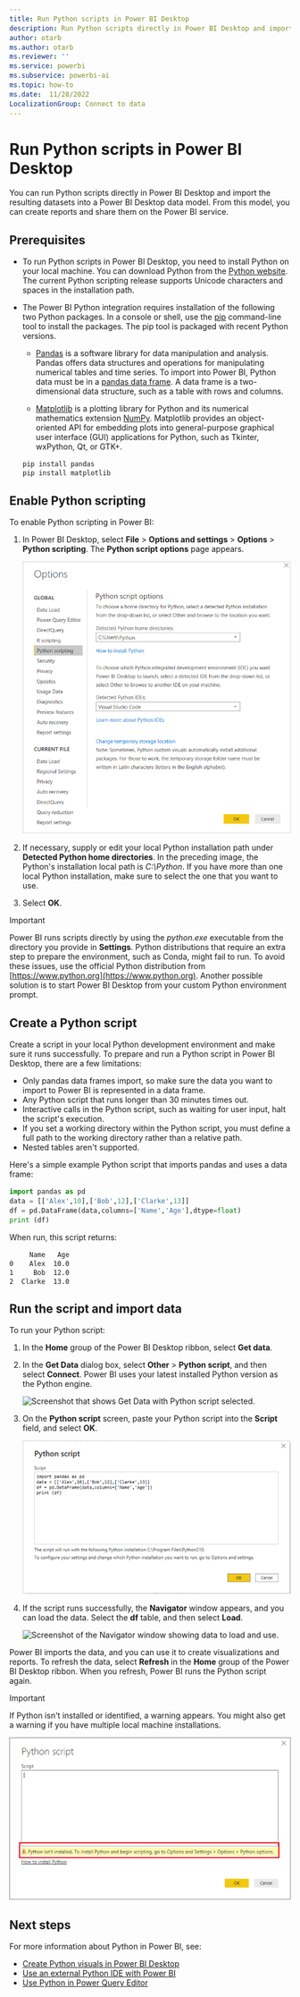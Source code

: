 ```yaml
---
title: Run Python scripts in Power BI Desktop
description: Run Python scripts directly in Power BI Desktop and import the resulting datasets into a Power BI Desktop data model.
author: otarb
ms.author: otarb
ms.reviewer: ''
ms.service: powerbi
ms.subservice: powerbi-ai
ms.topic: how-to
ms.date:  11/28/2022
LocalizationGroup: Connect to data
---
```

# Run Python scripts in Power BI Desktop

You can run Python scripts directly in Power BI Desktop and import the resulting datasets into a Power BI Desktop data model. From this model, you can create reports and share them on the Power BI service.

## Prerequisites

- To run Python scripts in Power BI Desktop, you need to install Python on your local machine. You can download Python from the [Python website](https://www.python.org). The current Python scripting release supports Unicode characters and spaces in the installation path.

- The Power BI Python integration requires installation of the following two Python packages. In a console or shell, use the [pip](https://pip.pypa.io/en/stable) command-line tool to install the packages. The pip tool is packaged with recent Python versions.

  - [Pandas](https://pandas.pydata.org) is a software library for data manipulation and analysis. Pandas offers data structures and operations for manipulating numerical tables and time series. To import into Power BI, Python data must be in a [pandas data frame](https://www.tutorialspoint.com/python_pandas/python_pandas_dataframe.htm). A data frame is a two-dimensional data structure, such as a table with rows and columns.

  - [Matplotlib](https://matplotlib.org) is a plotting library for Python and its numerical mathematics extension [NumPy](https://www.numpy.org). Matplotlib provides an object-oriented API for embedding plots into general-purpose graphical user interface (GUI) applications for Python, such as Tkinter, wxPython, Qt, or GTK+.

  ```console
  pip install pandas
  pip install matplotlib
  ```

## Enable Python scripting

To enable Python scripting in Power BI:

1. In Power BI Desktop, select **File** > **Options and settings** > **Options** > **Python scripting**. The **Python script options** page appears.

   ![Screenshot that shows the Python script options for Power BI Desktop.](media/desktop-python-scripts/python-scripts-7.png)

1. If necessary, supply or edit your local Python installation path under **Detected Python home directories**. In the preceding image, the Python's installation local path is *C:\\Python*. If you have more than one local Python installation, make sure to select the one that you want to use.

1. Select **OK**.

> [!IMPORTANT]
> Power BI runs scripts directly by using the *python.exe* executable from the directory you provide in **Settings**. Python distributions that require an extra step to prepare the environment, such as Conda, might fail to run. To avoid these issues, use the official Python distribution from [https://www.python.org](https://www.python.org). Another possible solution is to start Power BI Desktop from your custom Python environment prompt.

## Create a Python script

Create a script in your local Python development environment and make sure it runs successfully. To prepare and run a Python script in Power BI Desktop, there are a few limitations:

- Only pandas data frames import, so make sure the data you want to import to Power BI is represented in a data frame.
- Any Python script that runs longer than 30 minutes times out.
- Interactive calls in the Python script, such as waiting for user input, halt the script's execution.
- If you set a working directory within the Python script, you must define a full path to the working directory rather than a relative path.
- Nested tables aren't supported.

Here's a simple example Python script that imports pandas and uses a data frame:

```python
import pandas as pd
data = [['Alex',10],['Bob',12],['Clarke',13]]
df = pd.DataFrame(data,columns=['Name','Age'],dtype=float)
print (df)
```

When run, this script returns:

```output
     Name   Age
0    Alex  10.0
1     Bob  12.0
2  Clarke  13.0
```

## Run the script and import data

To run your Python script:

1. In the **Home** group of the Power BI Desktop ribbon, select **Get data**.

1. In the **Get Data** dialog box, select **Other** > **Python script**, and then select **Connect**. Power BI uses your latest installed Python version as the Python engine.

   ![Screenshot that shows Get Data with Python script selected.](media/desktop-python-scripts/python-scripts-1.png)

1. On the **Python script** screen, paste your Python script into the **Script** field, and select **OK**.

   ![Screenshot that shows pasting the sample Python script into the Python script dialog box.](media/desktop-python-scripts/python-scripts-6.png)

1. If the script runs successfully, the **Navigator** window appears, and you can load the data. Select the **df** table, and then select **Load**.

   ![Screenshot of the Navigator window showing data to load and use.](media/desktop-python-scripts/python-scripts-5.png)
   
Power BI imports the data, and you can use it to create visualizations and reports. To refresh the data, select **Refresh** in the **Home** group of the Power BI Desktop ribbon. When you refresh, Power BI runs the Python script again.

> [!IMPORTANT]
> If Python isn't installed or identified, a warning appears. You might also get a warning if you have multiple local machine installations.
> 
> ![Screenshot of a Warning that Python isn't installed.](media/desktop-python-scripts/python-scripts-3.png)

## Next steps

For more information about Python in Power BI, see:

- [Create Python visuals in Power BI Desktop](desktop-python-visuals.md)
- [Use an external Python IDE with Power BI](desktop-python-ide.md)
- [Use Python in Power Query Editor](desktop-python-in-query-editor.md)

